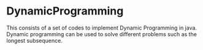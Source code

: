# DynamicProgramming
This consists of a set of codes to implement Dynamic Programming in java. Dynamic programming can be used to solve different 
problems such as the longest subsequence.
